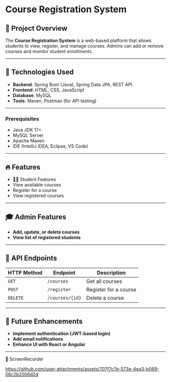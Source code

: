 # Course Registration System

## 📌 Project Overview
The **Course Registration System** is a web-based platform that allows students to view, register, and manage courses. Admins can add or remove courses and monitor student enrollments.

---

## 🚀 Technologies Used
- **Backend**: Spring Boot (Java), Spring Data JPA, REST API
- **Frontend**: HTML, CSS, JavaScript
- **Database**: MySQL
- **Tools**: Maven, Postman (for API testing)

---



### Prerequisites
- Java JDK 17+
- MySQL Server
- Apache Maven
- IDE (IntelliJ IDEA, Eclipse, VS Code)

---

## 🔥 Features
- 🧑‍🎓 Student Features 
-  View available courses 
-  Register for a course 
-  View registered courses 

---

## 🎓 Admin Features
- **Add, update, or delete courses**
- **View list of registered students**

---

## 🔗 API Endpoints

| HTTP Method | Endpoint         | Description          |
|------------|-----------------|----------------------|
| `GET`      | `/courses`       | Get all courses     |
| `POST`     | `/register`      | Register for a course |
| `DELETE`   | `/courses/{id}`  | Delete a course     |

---

## 🎯 Future Enhancements
- **Implement authentication (JWT-based login)**
- **Add email notifications** 
- **Enhance UI with React or Angular**

---

📸 ScreenRecorder

https://github.com/user-attachments/assets/707f7c7e-573e-4ea3-b069-08c2b2006d2d



  

